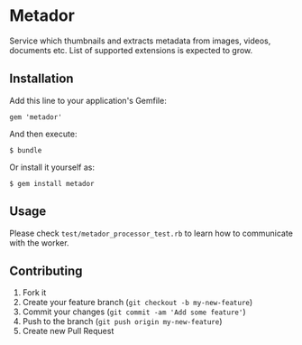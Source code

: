 # Metador

Service which thumbnails and extracts metadata from images, videos, documents etc. List of supported extensions is expected to grow.

## Installation

Add this line to your application's Gemfile:

    gem 'metador'

And then execute:

    $ bundle

Or install it yourself as:

    $ gem install metador

## Usage

Please check `test/metador_processor_test.rb` to learn how to communicate with the worker.

## Contributing

1. Fork it
2. Create your feature branch (`git checkout -b my-new-feature`)
3. Commit your changes (`git commit -am 'Add some feature'`)
4. Push to the branch (`git push origin my-new-feature`)
5. Create new Pull Request
